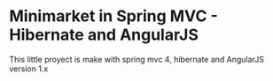 # Minimarket in Spring MVC - Hibernate and AngularJS
This little proyect is make with spring mvc 4, hibernate and AngularJS version 1.x
